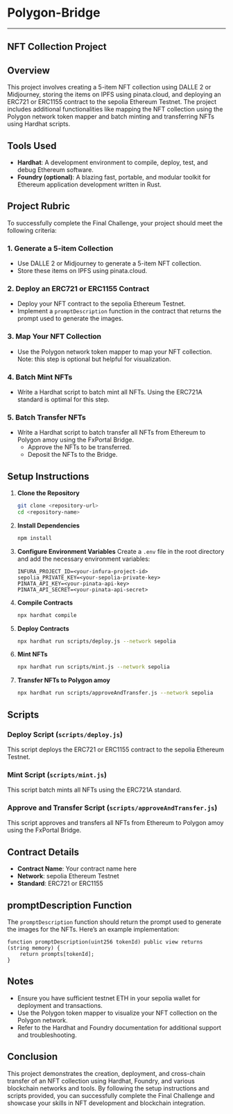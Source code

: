# Polygon-Bridge
---
## NFT Collection Project

## Overview

This project involves creating a 5-item NFT collection using DALLE 2 or Midjourney, storing the items on IPFS using pinata.cloud, and deploying an ERC721 or ERC1155 contract to the sepolia Ethereum Testnet. The project includes additional functionalities like mapping the NFT collection using the Polygon network token mapper and batch minting and transferring NFTs using Hardhat scripts.

## Tools Used

- **Hardhat**: A development environment to compile, deploy, test, and debug Ethereum software.
- **Foundry (optional)**: A blazing fast, portable, and modular toolkit for Ethereum application development written in Rust.

## Project Rubric

To successfully complete the Final Challenge, your project should meet the following criteria:

### 1. Generate a 5-item Collection
- Use DALLE 2 or Midjourney to generate a 5-item NFT collection.
- Store these items on IPFS using pinata.cloud.

### 2. Deploy an ERC721 or ERC1155 Contract
- Deploy your NFT contract to the sepolia Ethereum Testnet.
- Implement a `promptDescription` function in the contract that returns the prompt used to generate the images.

### 3. Map Your NFT Collection
- Use the Polygon network token mapper to map your NFT collection. Note: this step is optional but helpful for visualization.

### 4. Batch Mint NFTs
- Write a Hardhat script to batch mint all NFTs. Using the ERC721A standard is optimal for this step.

### 5. Batch Transfer NFTs
- Write a Hardhat script to batch transfer all NFTs from Ethereum to Polygon amoy using the FxPortal Bridge.
  - Approve the NFTs to be transferred.
  - Deposit the NFTs to the Bridge.

## Setup Instructions

1. **Clone the Repository**
   ```bash
   git clone <repository-url>
   cd <repository-name>
   ```

2. **Install Dependencies**
   ```bash
   npm install
   ```

3. **Configure Environment Variables**
   Create a `.env` file in the root directory and add the necessary environment variables:
   ```env
   INFURA_PROJECT_ID=<your-infura-project-id>
   sepolia_PRIVATE_KEY=<your-sepolia-private-key>
   PINATA_API_KEY=<your-pinata-api-key>
   PINATA_API_SECRET=<your-pinata-api-secret>
   ```

4. **Compile Contracts**
   ```bash
   npx hardhat compile
   ```

5. **Deploy Contracts**
   ```bash
   npx hardhat run scripts/deploy.js --network sepolia
   ```

6. **Mint NFTs**
   ```bash
   npx hardhat run scripts/mint.js --network sepolia
   ```

7. **Transfer NFTs to Polygon amoy**
   ```bash
   npx hardhat run scripts/approveAndTransfer.js --network sepolia
   ```

## Scripts

### Deploy Script (`scripts/deploy.js`)
This script deploys the ERC721 or ERC1155 contract to the sepolia Ethereum Testnet.

### Mint Script (`scripts/mint.js`)
This script batch mints all NFTs using the ERC721A standard.

### Approve and Transfer Script (`scripts/approveAndTransfer.js`)
This script approves and transfers all NFTs from Ethereum to Polygon amoy using the FxPortal Bridge.

## Contract Details

- **Contract Name**: Your contract name here
- **Network**: sepolia Ethereum Testnet
- **Standard**: ERC721 or ERC1155

## promptDescription Function

The `promptDescription` function should return the prompt used to generate the images for the NFTs. Here’s an example implementation:

```solidity
function promptDescription(uint256 tokenId) public view returns (string memory) {
    return prompts[tokenId];
}
```

## Notes

- Ensure you have sufficient testnet ETH in your sepolia wallet for deployment and transactions.
- Use the Polygon token mapper to visualize your NFT collection on the Polygon network.
- Refer to the Hardhat and Foundry documentation for additional support and troubleshooting.

## Conclusion

This project demonstrates the creation, deployment, and cross-chain transfer of an NFT collection using Hardhat, Foundry, and various blockchain networks and tools. By following the setup instructions and scripts provided, you can successfully complete the Final Challenge and showcase your skills in NFT development and blockchain integration.
